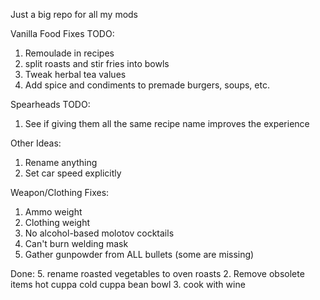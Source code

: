 Just a big repo for all my mods


Vanilla Food Fixes TODO:
1. Remoulade in recipes
4. split roasts and stir fries into bowls
6. Tweak herbal tea values
7. Add spice and condiments to premade burgers, soups, etc.

Spearheads TODO:
1. See if giving them all the same recipe name improves the experience


Other Ideas:
1. Rename anything
2. Set car speed explicitly




Weapon/Clothing Fixes:
1. Ammo weight
2. Clothing weight
3. No alcohol-based molotov cocktails
4. Can't burn welding mask
5. Gather gunpowder from ALL bullets (some are missing)


Done:
5. rename roasted vegetables to oven roasts
2. Remove obsolete items
    hot cuppa
    cold cuppa
    bean bowl
3. cook with wine
